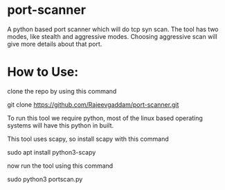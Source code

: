 # port-scanner
 A python based port scanner which will do tcp syn scan. The tool has two modes, like stealth and aggressive modes. Choosing aggressive scan will give more details about that port.

# How to Use:

clone the repo by using this command

git clone https://github.com/Rajeevgaddam/port-scanner.git

To run this tool we require python, most of the linux based operating systems will have this python in built.

This tool uses scapy, so install scapy with this command

sudo apt install python3-scapy

now run the tool using this command

sudo python3 portscan.py
